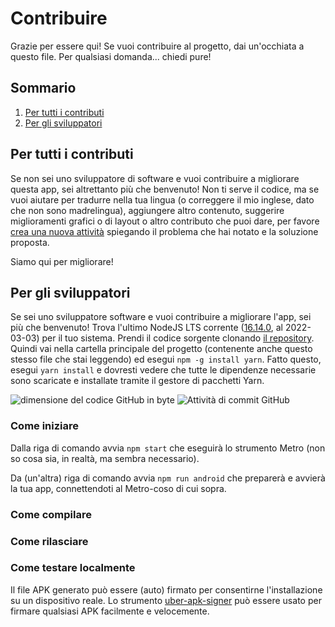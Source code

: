 <!--
© 2021-2022 Marco Bresciani

Copying and distribution of this file, with or without modification,
are permitted in any medium without royalty provided the copyright
notice and this notice are preserved.
This file is offered as-is, without any warranty.

SPDX-FileCopyrightText: 2021-2022 Marco Bresciani

SPDX-License-Identifier: FSFAP
-->
# Contribuire
Grazie per essere qui!
Se vuoi contribuire al progetto, dai un'occhiata a questo file.
Per qualsiasi domanda... chiedi pure!

## Sommario
1. [Per tutti i contributi](#per-tutti-i-contributi)
1. [Per gli sviluppatori](#per-gli-sviluppatori)

## Per tutti i contributi
Se non sei uno sviluppatore di software e vuoi contribuire a migliorare
questa app, sei altrettanto più che benvenuto!
Non ti serve il codice, ma se vuoi aiutare per tradurre nella tua lingua
(o correggere il mio inglese, dato che non sono madrelingua), aggiungere
altro contenuto, suggerire miglioramenti grafici o di layout o altro
contributo che puoi dare, per favore
[crea una nuova attività](https://github.com/marcoXbresciani/TKCompanionApp/issues)
spiegando il problema che hai notato e la soluzione proposta.

Siamo qui per migliorare!

## Per gli sviluppatori
Se sei uno sviluppatore software e vuoi contribuire a migliorare l'app,
sei più che benvenuto!
Trova l'ultimo NodeJS LTS corrente
([16.14.0](https://nodejs.org/download/release/latest-gallium/), al
2022-03-03) per il tuo sistema.
Prendi il codice sorgente clonando
[il repository](https://github.com/marcoXbresciani/TKCompanionApp).
Quindi vai nella cartella principale del progetto (contenente anche
questo stesso file che stai leggendo) ed esegui `npm -g install yarn`.
Fatto questo, esegui `yarn install` e dovresti vedere che tutte le
dipendenze necessarie sono scaricate e installate tramite il gestore di
pacchetti Yarn.

![dimensione del codice GitHub in byte](https://img.shields.io/github/languages/code-size/marcoXbresciani/TKCompanionApp?logo=github&style=plastic)
![Attività di commit GitHub](https://img.shields.io/github/commit-activity/m/marcoXbresciani/TKCompanionApp?logo=github&style=plastic)

### Come iniziare
Dalla riga di comando avvia `npm start` che eseguirà lo strumento Metro
(non so cosa sia, in realtà, ma sembra necessario).

Da (un'altra) riga di comando avvia `npm run android` che preparerà e
avvierà la tua app, connettendoti al Metro-coso di cui sopra.

### Come compilare

### Come rilasciare

### Come testare localmente
Il file APK generato può essere (auto) firmato per consentirne
l'installazione su un dispositivo reale.
Lo strumento
[uber-apk-signer](https://github.com/patrickfav/uber-apk-signer) può
essere usato per firmare qualsiasi APK facilmente e velocemente.
